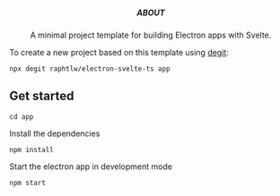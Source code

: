 <p align='center'>
  <h5 align='center'>ABOUT</h5>
  <p align='center'>
    A minimal project template for building Electron apps with Svelte.
  </p>
</p>

To create a new project based on this template using [degit](https://github.com/Rich-Harris/degit):

```
npx degit raphtlw/electron-svelte-ts app
```

## Get started

```
cd app
```

Install the dependencies

```
npm install
```

Start the electron app in development mode

```
npm start
```